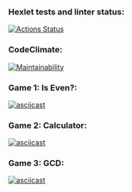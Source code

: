 ### Hexlet tests and linter status:
[![Actions Status](https://github.com/Ann-robi/python-project-49/actions/workflows/hexlet-check.yml/badge.svg)](https://github.com/Ann-robi/python-project-49/actions)

### CodeClimate:
[![Maintainability](https://api.codeclimate.com/v1/badges/92e2a4f6f497264ea405/maintainability)](https://codeclimate.com/github/Ann-robi/python-project-49/maintainability)

### Game 1: Is Even?:
[![asciicast](https://asciinema.org/a/Z6WVTrAUHzVnwz380uZ5zrZmU.svg)](https://asciinema.org/a/Z6WVTrAUHzVnwz380uZ5zrZmU)

### Game 2: Calculator:
[![asciicast](https://asciinema.org/a/Egh0CU4NoB9pw6LgloNwf8TTZ.svg)](https://asciinema.org/a/Egh0CU4NoB9pw6LgloNwf8TTZ)

### Game 3: GCD:
[![asciicast](https://asciinema.org/a/FgtJRdTD8smJgknL6wQlTWl3Q.svg)](https://asciinema.org/a/FgtJRdTD8smJgknL6wQlTWl3Q)